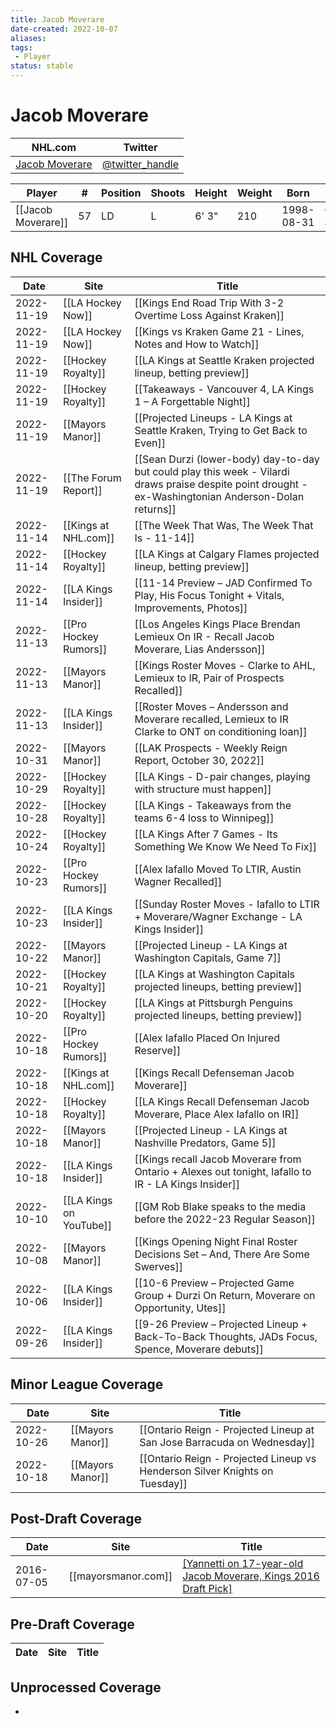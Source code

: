 ```yaml
---
title: Jacob Moverare
date-created: 2022-10-07
aliases: 
tags:
 - Player
status: stable
---
```


# Jacob Moverare

NHL.com | Twitter
-|-
[Jacob Moverare](https://www.nhl.com/player/jacob-moverare-8479421) | [@twitter_handle](https://twitter.com/)

Player | \# | Position | Shoots | Height | Weight | Born | Birthplace | Draft 
---|---|---|---|---|---|---|---|---
[[Jacob Moverare]] | 57| LD | L | 6' 3" | 210 | 1998-08-31 | Ostersund, SWE


## NHL  Coverage
| Date       | Site                    | Title                                                                                                                                                  |
| ---------- | ----------------------- | ------------------------------------------------------------------------------------------------------------------------------------------------------ |
| 2022-11-19 | [[LA Hockey Now]]       | [[Kings End Road Trip With 3-2 Overtime Loss Against Kraken]]                                                                                          |
| 2022-11-19 | [[LA Hockey Now]]       | [[Kings vs Kraken Game 21 - Lines, Notes and How to Watch]]                                                                                            |
| 2022-11-19 | [[Hockey Royalty]]      | [[LA Kings at Seattle Kraken projected lineup, betting preview]]                                                                                       |
| 2022-11-19 | [[Hockey Royalty]]      | [[Takeaways - Vancouver 4, LA Kings 1 – A Forgettable Night]]                                                                                          |
| 2022-11-19 | [[Mayors Manor]]        | [[Projected Lineups - LA Kings at Seattle Kraken, Trying to Get Back to Even]]                                                                         |
| 2022-11-19 | [[The Forum Report]]    | [[Sean Durzi (lower-body) day-to-day but could play this week - Vilardi draws praise despite point drought - ex-Washingtonian Anderson-Dolan returns]] |
| 2022-11-14 | [[Kings at NHL.com]]    | [[The Week That Was, The Week That Is - 11-14]]                                                                                                        |
| 2022-11-14 | [[Hockey Royalty]]      | [[LA Kings at Calgary Flames projected lineup, betting preview]]                                                                                       |
| 2022-11-14 | [[LA Kings Insider]]    | [[11-14 Preview – JAD Confirmed To Play, His Focus Tonight + Vitals, Improvements, Photos]]                                                            |
| 2022-11-13 | [[Pro Hockey Rumors]]   | [[Los Angeles Kings Place Brendan Lemieux On IR - Recall Jacob Moverare, Lias Andersson]]                                                              |
| 2022-11-13 | [[Mayors Manor]]        | [[Kings Roster Moves - Clarke to AHL, Lemieux to IR, Pair of Prospects Recalled]]                                                                      |
| 2022-11-13 | [[LA Kings Insider]]    | [[Roster Moves – Andersson and Moverare recalled, Lemieux to IR Clarke to ONT on conditioning loan]]                                                   |
| 2022-10-31 | [[Mayors Manor]]        | [[LAK Prospects - Weekly Reign Report, October 30, 2022]]                                                                                              |
| 2022-10-29 | [[Hockey Royalty]]      | [[LA Kings - D-pair changes, playing with structure must happen]]                                                                                      |
| 2022-10-28 | [[Hockey Royalty]]      | [[LA Kings - Takeaways from the teams 6-4 loss to Winnipeg]]                                                                                           |
| 2022-10-24 | [[Hockey Royalty]]      | [[LA Kings After 7 Games - Its Something We Know We Need To Fix]]                                                                                      |
| 2022-10-23 | [[Pro Hockey Rumors]]   | [[Alex Iafallo Moved To LTIR, Austin Wagner Recalled]]                                                                                                 |
| 2022-10-23 | [[LA Kings Insider]]    | [[Sunday Roster Moves - Iafallo to LTIR + Moverare/Wagner Exchange - LA Kings Insider]]                                                                |
| 2022-10-22 | [[Mayors Manor]]        | [[Projected Lineup - LA Kings at Washington Capitals, Game 7]]                                                                                         |
| 2022-10-21 | [[Hockey Royalty]]      | [[LA Kings at Washington Capitals projected lineups, betting preview]]                                                                                 |
| 2022-10-20 | [[Hockey Royalty]]      | [[LA Kings at Pittsburgh Penguins projected lineups, betting preview]]                                                                                 |
| 2022-10-18 | [[Pro Hockey Rumors]]   | [[Alex Iafallo Placed On Injured Reserve]]                                                                                                             |
| 2022-10-18 | [[Kings at NHL.com]]    | [[Kings Recall Defenseman Jacob Moverare]]                                                                                                             |
| 2022-10-18 | [[Hockey Royalty]]      | [[LA Kings Recall Defenseman Jacob Moverare, Place Alex Iafallo on IR]]                                                                                |
| 2022-10-18 | [[Mayors Manor]]        | [[Projected Lineup - LA Kings at Nashville Predators, Game 5]]                                                                                         |
| 2022-10-18 | [[LA Kings Insider]]    | [[Kings recall Jacob Moverare from Ontario + Alexes out tonight, Iafallo to IR - LA Kings Insider]]                                                    |
| 2022-10-10 | [[LA Kings on YouTube]] | [[GM Rob Blake speaks to the media before the 2022-23 Regular Season]]                                                                                 |
| 2022-10-08 | [[Mayors Manor]]        | [[Kings Opening Night Final Roster Decisions Set – And, There Are Some Swerves]]                                                                       |
| 2022-10-06 | [[LA Kings Insider]]    | [[10-6 Preview – Projected Game Group + Durzi On Return, Moverare on Opportunity, Utes]]                                                               |
| 2022-09-26 | [[LA Kings Insider]]    | [[9-26 Preview – Projected Lineup + Back-To-Back Thoughts, JADs Focus, Spence, Moverare debuts]]    |



## Minor League Coverage
| Date       | Site                    | Title                                                                                               |
| ---------- | ----------------------- | --------------------------------------------------------------------------------------------------- |
| 2022-10-26 | [[Mayors Manor]] | [[Ontario Reign - Projected Lineup at San Jose Barracuda on Wednesday]]                                                                                                   |
| 2022-10-18 | [[Mayors Manor]] | [[Ontario Reign - Projected Lineup vs Henderson Silver Knights on Tuesday]]                                                                                                       |



## Post-Draft Coverage
| Date       | Site                | Title                                                                                                                                                            |
| ---------- | ------------------- | ---------------------------------------------------------------------------------------------------------------------------------------------------------------- |
| 2016-07-05 | [[mayorsmanor.com]] | [[Yannetti on 17-year-old Jacob Moverare, Kings 2016 Draft Pick]](https://mayorsmanor.com/2016/07/yannetti-on-17-year-old-jacob-moverare-kings-2016-draft-pick/) |


## Pre-Draft Coverage
Date | Site |  Title
---|---|---


## Unprocessed Coverage
- 
